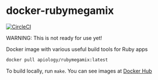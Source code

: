 # docker-rubymegamix

[![CircleCI](https://circleci.com/gh/apiology/docker-rubymegamix.svg?style=svg)](https://circleci.com/gh/apiology/docker-rubymegamix)

WARNING: This is not ready for use yet!

Docker image with various useful build tools for Ruby apps

```sh
docker pull apiology/rubymegamix:latest
```

To build locally, run `make`.  You can see images at
[Docker Hub](https://hub.docker.com/repository/docker/apiology/rubymegamix)
